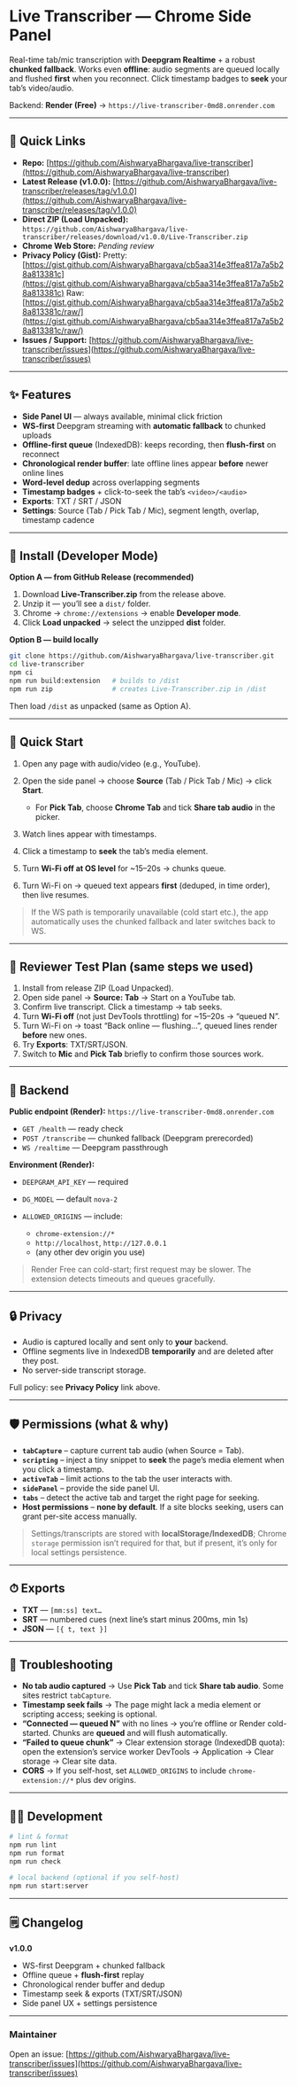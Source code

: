 # Live Transcriber — Chrome Side Panel

Real-time tab/mic transcription with **Deepgram Realtime** + a robust **chunked fallback**. Works even **offline**: audio segments are queued locally and flushed **first** when you reconnect. Click timestamp badges to **seek** your tab’s video/audio.

Backend: **Render (Free)** → `https://live-transcriber-0md8.onrender.com`

---

## 🔗 Quick Links

* **Repo:** [https://github.com/AishwaryaBhargava/live-transcriber](https://github.com/AishwaryaBhargava/live-transcriber)
* **Latest Release (v1.0.0):** [https://github.com/AishwaryaBhargava/live-transcriber/releases/tag/v1.0.0](https://github.com/AishwaryaBhargava/live-transcriber/releases/tag/v1.0.0)
* **Direct ZIP (Load Unpacked):**
  `https://github.com/AishwaryaBhargava/live-transcriber/releases/download/v1.0.0/Live-Transcriber.zip`
* **Chrome Web Store:** *Pending review* <!-- TODO: replace with public listing URL after approval -->
* **Privacy Policy (Gist):**
  Pretty: [https://gist.github.com/AishwaryaBhargava/cb5aa314e3ffea817a7a5b28a813381c](https://gist.github.com/AishwaryaBhargava/cb5aa314e3ffea817a7a5b28a813381c)
  Raw: [https://gist.github.com/AishwaryaBhargava/cb5aa314e3ffea817a7a5b28a813381c/raw/](https://gist.github.com/AishwaryaBhargava/cb5aa314e3ffea817a7a5b28a813381c/raw/)
* **Issues / Support:** [https://github.com/AishwaryaBhargava/live-transcriber/issues](https://github.com/AishwaryaBhargava/live-transcriber/issues)

---

## ✨ Features

* **Side Panel UI** — always available, minimal click friction
* **WS-first** Deepgram streaming with **automatic fallback** to chunked uploads
* **Offline-first queue** (IndexedDB): keeps recording, then **flush-first** on reconnect
* **Chronological render buffer**: late offline lines appear **before** newer online lines
* **Word-level dedup** across overlapping segments
* **Timestamp badges** + click-to-seek the tab’s `<video>/<audio>`
* **Exports**: TXT / SRT / JSON
* **Settings**: Source (Tab / Pick Tab / Mic), segment length, overlap, timestamp cadence

---

## 🧩 Install (Developer Mode)

**Option A — from GitHub Release (recommended)**

1. Download **Live-Transcriber.zip** from the release above.
2. Unzip it — you’ll see a `dist/` folder.
3. Chrome → `chrome://extensions` → enable **Developer mode**.
4. Click **Load unpacked** → select the unzipped **dist** folder.

**Option B — build locally**

```bash
git clone https://github.com/AishwaryaBhargava/live-transcriber.git
cd live-transcriber
npm ci
npm run build:extension   # builds to /dist
npm run zip               # creates Live-Transcriber.zip in /dist
```

Then load `/dist` as unpacked (same as Option A).

---

## 🚀 Quick Start

1. Open any page with audio/video (e.g., YouTube).
2. Open the side panel → choose **Source** (Tab / Pick Tab / Mic) → click **Start**.

   * For **Pick Tab**, choose **Chrome Tab** and tick **Share tab audio** in the picker.
3. Watch lines appear with timestamps.
4. Click a timestamp to **seek** the tab’s media element.
5. Turn **Wi-Fi off at OS level** for \~15–20s → chunks queue.
6. Turn Wi-Fi on → queued text appears **first** (deduped, in time order), then live resumes.

> If the WS path is temporarily unavailable (cold start etc.), the app automatically uses the chunked fallback and later switches back to WS.

---

## 🧪 Reviewer Test Plan (same steps we used)

1. Install from release ZIP (Load Unpacked).
2. Open side panel → **Source: Tab** → Start on a YouTube tab.
3. Confirm live transcript. Click a timestamp → tab seeks.
4. Turn **Wi-Fi off** (not just DevTools throttling) for \~15–20s → “queued N”.
5. Turn Wi-Fi on → toast “Back online — flushing…”, queued lines render **before** new ones.
6. Try **Exports**: TXT/SRT/JSON.
7. Switch to **Mic** and **Pick Tab** briefly to confirm those sources work.

---

## 🔧 Backend

**Public endpoint (Render):** `https://live-transcriber-0md8.onrender.com`

* `GET /health` — ready check
* `POST /transcribe` — chunked fallback (Deepgram prerecorded)
* `WS /realtime` — Deepgram passthrough

**Environment (Render):**

* `DEEPGRAM_API_KEY` — required
* `DG_MODEL` — default `nova-2`
* `ALLOWED_ORIGINS` — include:

  * `chrome-extension://*`
  * `http://localhost`, `http://127.0.0.1`
  * (any other dev origin you use)

> Render Free can cold-start; first request may be slower. The extension detects timeouts and queues gracefully.

---

## 🔒 Privacy

* Audio is captured locally and sent only to **your** backend.
* Offline segments live in IndexedDB **temporarily** and are deleted after they post.
* No server-side transcript storage.

Full policy: see **Privacy Policy** link above.

---

## 🛡️ Permissions (what & why)

* **`tabCapture`** – capture current tab audio (when Source = Tab).
* **`scripting`** – inject a tiny snippet to **seek** the page’s media element when you click a timestamp.
* **`activeTab`** – limit actions to the tab the user interacts with.
* **`sidePanel`** – provide the side panel UI.
* **`tabs`** – detect the active tab and target the right page for seeking.
* **Host permissions** – **none by default**. If a site blocks seeking, users can grant per-site access manually.

> Settings/transcripts are stored with **localStorage/IndexedDB**; Chrome `storage` permission isn’t required for that, but if present, it’s only for local settings persistence.

---

## ⏱ Exports

* **TXT** — `[mm:ss] text…`
* **SRT** — numbered cues (next line’s start minus 200ms, min 1s)
* **JSON** — `[{ t, text }]`

---

## 🧰 Troubleshooting

* **No tab audio captured** → Use **Pick Tab** and tick **Share tab audio**. Some sites restrict `tabCapture`.
* **Timestamp seek fails** → The page might lack a media element or scripting access; seeking is optional.
* **“Connected — queued N”** with no lines → you’re offline or Render cold-started. Chunks are **queued** and will flush automatically.
* **“Failed to queue chunk”** → Clear extension storage (IndexedDB quota): open the extension’s service worker DevTools → Application → Clear storage → Clear site data.
* **CORS** → If you self-host, set `ALLOWED_ORIGINS` to include `chrome-extension://*` plus dev origins.

---

## 🧑‍💻 Development

```bash
# lint & format
npm run lint
npm run format
npm run check

# local backend (optional if you self-host)
npm run start:server
```

---

## 🗒️ Changelog

**v1.0.0**

* WS-first Deepgram + chunked fallback
* Offline queue + **flush-first** replay
* Chronological render buffer and dedup
* Timestamp seek & exports (TXT/SRT/JSON)
* Side panel UX + settings persistence

---

### Maintainer

Open an issue: [https://github.com/AishwaryaBhargava/live-transcriber/issues](https://github.com/AishwaryaBhargava/live-transcriber/issues)
